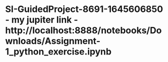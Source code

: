 # SI-GuidedProject-8691-1645606850 - my jupiter link - http://localhost:8888/notebooks/Downloads/Assignment-1_python_exercise.ipynb
